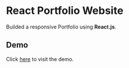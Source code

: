 # React Portfolio Website
Builded a responsive Portfolio using **React.js**.

## Demo
Click [here](https://tamanchichan.github.io/connection/) to visit the demo.